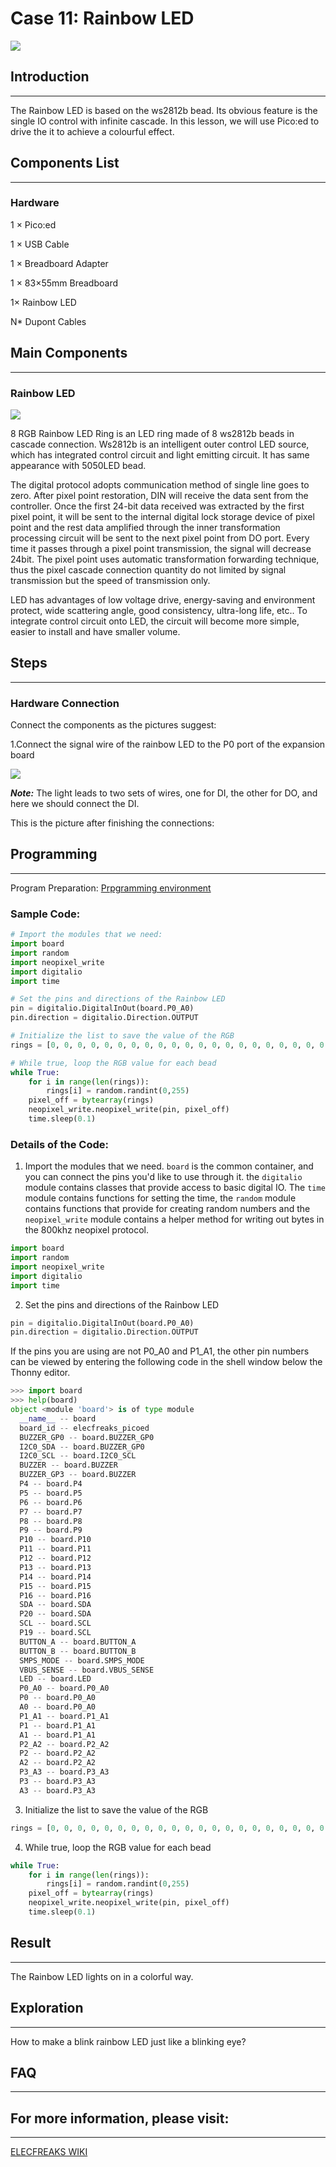 # Case 11: Rainbow LED

![](./images/picoed-starterkit-case11-1.png)

## Introduction
---
The Rainbow LED is based on the ws2812b bead. Its obvious feature is the single IO control with infinite cascade. In this lesson, we will use Pico:ed to drive the it to achieve a colourful effect.

## Components List
---
### Hardware

1 × Pico:ed

1 × USB Cable

1 × Breadboard Adapter 

1 × 83×55mm Breadboard

1× Rainbow LED

N* Dupont Cables

## Main Components
---
### Rainbow LED

![](./images/picoed-starterkit-case11-2.png)

8 RGB Rainbow LED Ring is an LED ring made of 8 ws2812b beads in cascade connection. Ws2812b is an intelligent outer control LED source, which has integrated control circuit and light emitting circuit. It has same appearance with 5050LED bead.

The digital protocol adopts communication method of single line goes to zero. After pixel point restoration, DIN will receive the data sent from the controller. Once the first 24-bit data received was extracted by the first pixel point, it will be sent to the internal digital lock storage device of pixel point and the rest data amplified through the inner transformation processing circuit will be sent to the next pixel point from DO port. Every time it passes through a pixel point transmission, the signal will decrease 24bit. The pixel point uses automatic transformation forwarding technique, thus the pixel cascade connection quantity do not limited by signal transmission but the speed of transmission only.

LED has advantages of low voltage drive, energy-saving and environment protect, wide scattering angle, good consistency, ultra-long life, etc.. To integrate control circuit onto LED, the circuit will become more simple, easier to install and have smaller volume.

## Steps
---
### Hardware Connection

Connect the components as the pictures suggest: 

1.Connect the signal wire of the rainbow LED to the P0 port of the expansion board

![](./images/picoed-starterkit-case11-3.png)

***Note:*** The light leads to two sets of wires, one for DI, the other for DO, and here we should connect the DI.



This is the picture after finishing the connections: 

## Programming
---
Program Preparation: [Prpgramming environment](https://www.yuque.com/elecfreaks-learn/picoed/er7nuh)

### Sample Code:

```python
# Import the modules that we need: 
import board
import random
import neopixel_write
import digitalio
import time

# Set the pins and directions of the Rainbow LED
pin = digitalio.DigitalInOut(board.P0_A0)
pin.direction = digitalio.Direction.OUTPUT

# Initialize the list to save the value of the RGB
rings = [0, 0, 0, 0, 0, 0, 0, 0, 0, 0, 0, 0, 0, 0, 0, 0, 0, 0, 0, 0, 0, 0, 0, 0]

# While true, loop the RGB value for each bead
while True:
    for i in range(len(rings)):
        rings[i] = random.randint(0,255)
    pixel_off = bytearray(rings)
    neopixel_write.neopixel_write(pin, pixel_off)
    time.sleep(0.1)
```
### Details of the Code:

1. Import the modules that we need. `board` is the common container, and you can connect the pins you'd like to use through it.   the `digitalio` module contains classes that provide access to basic digital IO. The `time` module contains functions for setting the time, the `random` module contains functions that provide for creating random numbers and the `neopixel_write` module contains a helper method for writing out bytes in the 800khz neopixel protocol.

```python
import board
import random
import neopixel_write
import digitalio
import time
```

2. Set the pins and directions of the Rainbow LED
```python
pin = digitalio.DigitalInOut(board.P0_A0)
pin.direction = digitalio.Direction.OUTPUT
```
If the pins you are using are not P0_A0 and P1_A1, the other pin numbers can be viewed by entering the following code in the shell window below the Thonny editor.
```python
>>> import board
>>> help(board)
object <module 'board'> is of type module
  __name__ -- board
  board_id -- elecfreaks_picoed
  BUZZER_GP0 -- board.BUZZER_GP0
  I2C0_SDA -- board.BUZZER_GP0
  I2C0_SCL -- board.I2C0_SCL
  BUZZER -- board.BUZZER
  BUZZER_GP3 -- board.BUZZER
  P4 -- board.P4
  P5 -- board.P5
  P6 -- board.P6
  P7 -- board.P7
  P8 -- board.P8
  P9 -- board.P9
  P10 -- board.P10
  P11 -- board.P11
  P12 -- board.P12
  P13 -- board.P13
  P14 -- board.P14
  P15 -- board.P15
  P16 -- board.P16
  SDA -- board.SDA
  P20 -- board.SDA
  SCL -- board.SCL
  P19 -- board.SCL
  BUTTON_A -- board.BUTTON_A
  BUTTON_B -- board.BUTTON_B
  SMPS_MODE -- board.SMPS_MODE
  VBUS_SENSE -- board.VBUS_SENSE
  LED -- board.LED
  P0_A0 -- board.P0_A0
  P0 -- board.P0_A0
  A0 -- board.P0_A0
  P1_A1 -- board.P1_A1
  P1 -- board.P1_A1
  A1 -- board.P1_A1
  P2_A2 -- board.P2_A2
  P2 -- board.P2_A2
  A2 -- board.P2_A2
  P3_A3 -- board.P3_A3
  P3 -- board.P3_A3
  A3 -- board.P3_A3
```

3. Initialize the list to save the value of the RGB
```python
rings = [0, 0, 0, 0, 0, 0, 0, 0, 0, 0, 0, 0, 0, 0, 0, 0, 0, 0, 0, 0, 0, 0, 0, 0]
```

4. While true, loop the RGB value for each bead
```python
while True:
    for i in range(len(rings)):
        rings[i] = random.randint(0,255)
    pixel_off = bytearray(rings)
    neopixel_write.neopixel_write(pin, pixel_off)
    time.sleep(0.1)
```
## Result
---
The Rainbow LED lights on in a colorful way. 

## Exploration
---
How to make a blink rainbow LED just like a blinking eye? 

## FAQ
---
## For more information, please visit: 
---
[ELECFREAKS WIKI](https://www.elecfreaks.com/learn-en/)
